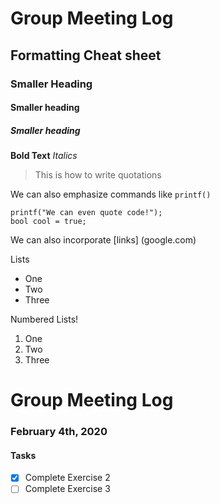 # Group Meeting Log
## Formatting Cheat sheet

### Smaller Heading
#### Smaller heading
##### Smaller heading

**Bold Text**
*Italics*
> This is how to write quotations

We can also emphasize commands like `printf()`

```
printf("We can even quote code!");
bool cool = true;

```

We can also incorporate [links] (google.com)

Lists
- One
- Two 
- Three

Numbered Lists!
1. One 
2. Two
3. Three




# Group Meeting Log

### February 4th, 2020
#### Tasks
- [X] Complete Exercise 2
- [ ] Complete Exercise 3
